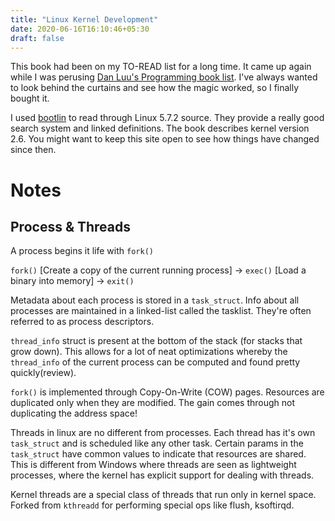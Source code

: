 ```yaml
---
title: "Linux Kernel Development"
date: 2020-06-16T16:10:46+05:30
draft: false
---
```


This book had been on my TO-READ list for a long time. It came up again while I was perusing [Dan Luu's Programming book list](https://danluu.com/programming-books/). I've always wanted to look behind the curtains and see how the magic worked, so I finally bought it. 

I used [bootlin](https://elixir.bootlin.com/linux/v5.7.2/C/ident/task_struct) to read through Linux 5.7.2 source. They provide a really good search system and linked definitions. The book describes kernel version 2.6. You might want to keep this site open to see how things have changed since then.

# Notes

## Process & Threads
A process begins it life with `fork()`

`fork()` [Create a copy of the current running process] -> `exec()` [Load a binary into memory] -> `exit()`

Metadata about each process is stored in a `task_struct`. Info about all processes are maintained in a linked-list called the tasklist. They're often referred to as process descriptors.

`thread_info` struct is present at the bottom of the stack (for stacks that grow down). This allows for a lot of neat optimizations whereby the `thread_info` of the current process can be computed and found pretty quickly(review).

`fork()` is implemented through Copy-On-Write (COW) pages. Resources are duplicated only when they are modified. The gain comes through not duplicating the address space! 

Threads in linux are no different from processes. Each thread has it's own `task_struct` and is scheduled like any other task. Certain params in the `task_struct` have common values to indicate that resources are shared. This is different from Windows where threads are seen as lightweight processes, where the kernel has explicit support for dealing with threads.

Kernel threads are a special class of threads that run only in kernel space. Forked from `kthreadd` for performing special ops like flush, ksoftirqd.

